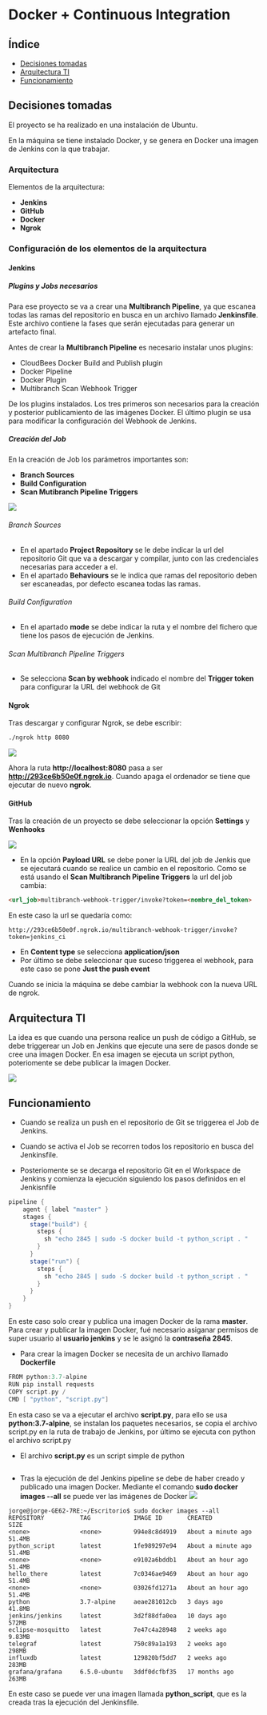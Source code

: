 # Docker + Continuous Integration

## Índice

- [Decisiones tomadas](#decisiones_tomadas)
- [Arquitectura TI](#arquitectura_ti)
- [Funcionamiento](#funcionamiento)


## Decisiones tomadas

El proyecto se ha realizado en una instalación de Ubuntu.

En la máquina se tiene instalado Docker, y se genera en Docker una imagen de Jenkins con la que trabajar.


### Arquitectura

Elementos de la arquitectura:
- **Jenkins**
- **GitHub**
- **Docker**
- **Ngrok**

### Configuración de los elementos de la arquitectura

#### Jenkins

##### Plugins y Jobs necesarios

Para ese proyecto se va a crear una **Multibranch Pipeline**, ya que escanea todas las ramas del repositorio en busca en un archivo llamado **Jenkinsfile**. Este archivo contiene la fases que serán ejecutadas para generar un artefacto final.

Antes de crear la **Multibranch Pipeline** es necesario instalar unos plugins:
- CloudBees Docker Build and Publish plugin
- Docker Pipeline
- Docker Plugin
- Multibranch Scan Webhook Trigger

De los plugins instalados. Los tres primeros son necesarios para la creación y posterior publicamiento de las imágenes Docker. El último plugin se usa para modificar la configuración del Webhook de Jenkins.

##### Creación del Job

En la creación de Job los parámetros importantes son:
- **Branch Sources**
- **Build Configuration**
- **Scan Mutibranch Pipeline Triggers**

![](capturas/jenkins1.png)

###### Branch Sources
- En el apartado **Project Repository** se le debe indicar la url del repositorio Git que va a descargar y compilar, junto con las credenciales necesarias para acceder a el.
- En el apartado **Behaviours** se le indica que ramas del repositorio deben ser escaneadas, por defecto escanea todas las ramas.

###### Build Configuration
- En el apartado **mode** se debe indicar la ruta y el nombre del fichero que tiene los pasos de ejecución de Jenkins.

###### Scan Multibranch Pipeline Triggers
- Se selecciona **Scan by webhook** indicado el nombre del **Trigger token** para configurar la URL del webhook de Git

#### Ngrok

Tras descargar y configurar Ngrok, se debe escribir:
```bash
./ngrok http 8080
```
![](capturas/ngrok1.png)

Ahora la ruta **http://localhost:8080** pasa a ser **http://293ce6b50e0f.ngrok.io**. Cuando apaga el ordenador se tiene que ejecutar de nuevo **ngrok**.

#### GitHub

Tras la creación de un proyecto se debe seleccionar la opción **Settings** y **Wenhooks**

![](capturas/jenkins2.png)

- En la opción **Payload URL** se debe poner la URL del job de Jenkis que se ejecutará cuando se realice un cambio en el repositorio. Como se está usando el **Scan Multibranch Pipeline Triggers** la url del job cambia:
```html
<url_job>multibranch-webhook-trigger/invoke?token=<nombre_del_token>
```
En este caso la url se quedaría como:
```
http://293ce6b50e0f.ngrok.io/multibranch-webhook-trigger/invoke?token=jenkins_ci
```
- En **Content type** se selecciona **application/json**
- Por último se debe seleccionar que suceso triggerea el webhook, para este caso se pone **Just the push event**

Cuando se inicia la máquina se debe cambiar la webhook con la nueva URL de ngrok.

## Arquitectura TI

La idea es que cuando una persona realice un push de código a GitHub, se debe triggerear un Job en Jenkins que ejecute una sere de pasos donde se cree una imagen Docker. En esa imagen se ejecuta un script python, poteriomente se debe publicar la imagen Docker.

![](capturas/arq.png)

## Funcionamiento

- Cuando se realiza un push en el repositorio de Git se triggerea el Job de Jenkins.

- Cuando se activa el Job se recorren todos los repositorio en busca del Jenkinsfile.

- Posteriomente se se decarga el repositorio Git en el Workspace de Jenkins y comienza la ejecución siguiendo los pasos definidos en el Jenkisnfile
```groovy
pipeline {
    agent { label "master" }
    stages {
      stage("build") {
        steps {
          sh "echo 2845 | sudo -S docker build -t python_script . "
        }
      }
      stage("run") {
        steps {
          sh "echo 2845 | sudo -S docker build -t python_script . "
        }
      }
    }
}
```
En este caso solo crear y publica una imagen Docker de la rama **master**. Para crear y publicar la imagen Docker, fué necesario asiganar permisos de super usuario al **usuario jenkins** y se le asignó la **contraseña 2845**.

- Para crear la imagen Docker se necesita de un archivo llamado **Dockerfile**
```groovy
FROM python:3.7-alpine
RUN pip install requests
COPY script.py /
CMD [ "python", "script.py"]
```
En esta caso se va a ejecutar el archivo **script.py**, para ello se usa **python:3.7-alpine**, se instalan los paquetes necesarios, se copia el archivo script.py en la ruta de trabajo de Jenkins, por último se ejecuta con python el archivo script.py
- El archivo **script.py** es un script simple de python
```python
```
- Tras la ejecución de del Jenkins pipeline se debe de haber creado y publicado una imagen Docker. Mediante el comando **sudo docker images --all** se puede ver las imágenes de Docker
![](capturas/jenkins3.png)
```shell
jorge@jorge-GE62-7RE:~/Escritorio$ sudo docker images --all
REPOSITORY          TAG            IMAGE ID       CREATED              SIZE
<none>              <none>         994e8c8d4919   About a minute ago   51.4MB
python_script       latest         1fe989297e94   About a minute ago   51.4MB
<none>              <none>         e9102a6bddb1   About an hour ago    51.4MB
hello_there         latest         7c0346ae9469   About an hour ago    51.4MB
<none>              <none>         03026fd1271a   About an hour ago    51.4MB
python              3.7-alpine     aeae281012cb   3 days ago           41.8MB
jenkins/jenkins     latest         3d2f88dfa0ea   10 days ago          572MB
eclipse-mosquitto   latest         7e47c4a28948   2 weeks ago          9.83MB
telegraf            latest         750c89a1a193   2 weeks ago          298MB
influxdb            latest         129820bf5dd7   2 weeks ago          283MB
grafana/grafana     6.5.0-ubuntu   3ddf0dcfbf35   17 months ago        263MB
```
En este caso se puede ver una imagen llamada **python_script**, que es la creada tras la ejecución del Jenkinsfile.
